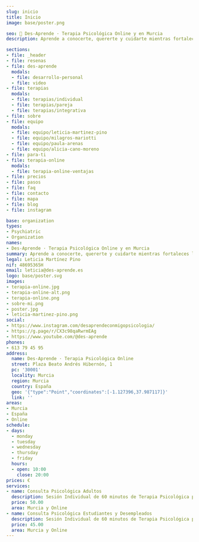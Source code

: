 ```yaml
---
slug: inicio
title: Inicio
image: base/poster.png

seo: 🧠 Des-Aprende · Terapia Psicológica Online y en Murcia
description: Aprende a conocerte, quererte y cuidarte mientras fortaleces la relación contigo misma y con los demás. ✅ Cultiva tu autoestima y crece personalmente.

sections:
- file: _header
- file: resenas
- file: des-aprende
  modals:
  - file: desarrollo-personal
  - file: video
- file: terapias
  modals:
  - file: terapias/individual
  - file: terapias/pareja
  - file: terapias/integrativa
- file: sobre
- file: equipo
  modals:
  - file: equipo/leticia-martinez-pino
  - file: equipo/milagros-mariotti
  - file: equipo/paula-arenas
  - file: equipo/alicia-cano-moreno
- file: para-ti
- file: terapia-online
  modals:
  - file: terapia-online-ventajas
- file: precios
- file: pasos
- file: faq
- file: contacto
- file: mapa
- file: blog
- file: instagram

base: organization
types:
- Psychiatric
- Organization
names:
- Des-Aprende · Terapia Psicológica Online y en Murcia
summary: Aprende a conocerte, quererte y cuidarte mientras fortaleces la relación contigo misma y con los demás. Cultiva tu autoestima y crece personalmente. Estamos aquí para acompañarte en cada paso de tu crecimiento personal.
legal: Leticia Martínez Pino
nif: 48695365H
email: leticia@des-aprende.es
logo: base/poster.svg
images:
- terapia-online.jpg
- terapia-online-alt.png
- terapia-online.png
- sobre-mi.png
- poster.jpg
- leticia-martinez-pino.png
social:
- https://www.instagram.com/desaprendeconmigopsicologia/
- https://g.page/r/CX3c98qaRwrmEAg
- https://www.youtube.com/@des-aprende
phones:
- 613 79 45 95
address:
  name: Des-Aprende · Terapia Psicológica Online
  street: Plaza Beato Andrés Hibernón, 1
  pc: '30001'
  locality: Murcia
  region: Murcia
  country: España
  geo: '{"type":"Point","coordinates":[-1.127396,37.987117]}'
  link: ''
areas:
- Murcia
- España
- Online
schedule:
- days:
  - monday
  - tuesday
  - wednesday
  - thursday
  - friday
  hours:
  - open: 10:00
    close: 20:00
prices: €
services:
- name: Consulta Psicológica Adultos
  description: Sesión Individual de 60 minutos de Terapia Psicológica para Adultos
  price: 50.00
  area: Murcia y Online
- name: Consulta Psicológica Estudiantes y Desempleados
  description: Sesión Individual de 60 minutos de Terapia Psicológica para Estudiantes y Desempleados
  price: 45.00
  area: Murcia y Online
---
```

